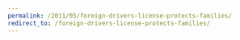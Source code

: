 ```yaml
---
permalink: /2011/05/foreign-drivers-license-protects-families/
redirect_to: /foreign-drivers-license-protects-families/
---
```

